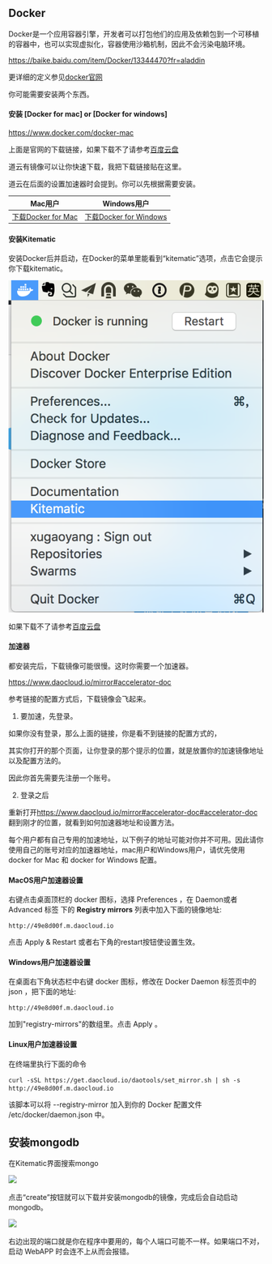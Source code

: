 ## Docker


Docker是一个应用容器引擎，开发者可以打包他们的应用及依赖包到一个可移植的容器中，也可以实现虚拟化，容器使用沙箱机制，因此不会污染电脑环境。

https://baike.baidu.com/item/Docker/13344470?fr=aladdin

更详细的定义参见[docker官网](https://www.docker.com/#/production)

你可能需要安装两个东西。

#### 安装 [Docker for mac] or [Docker for windows]

https://www.docker.com/docker-mac

上面是官网的下载链接，如果下载不了请参考[百度云盘](http://pan.baidu.com/s/1nvuu6qX)

道云有镜像可以让你快速下载，我把下载链接贴在这里。

道云在后面的设置加速器时会提到。你可以先根据需要安装。

| Mac用户                                    | Windows用户                                | 
| ---------------------------------------- | ---------------------------------------- | 
| [下载Docker for Mac](https://get.daocloud.io/docker-install/mac) | [下载Docker for Windows](https://get.daocloud.io/docker-install/windows) 



#### 安装Kitematic

安装Docker后并启动，在Docker的菜单里能看到“kitematic”选项，点击它会提示你下载kitematic。

 ![](/assets/kitematic.png)

如果下载不了请参考[百度云盘](http://pan.baidu.com/s/1nvuu6qX)

#### 加速器

都安装完后，下载镜像可能很慢。这时你需要一个加速器。

https://www.daocloud.io/mirror#accelerator-doc

参考链接的配置方式后，下载镜像会飞起来。

1. 要加速，先登录。

如果你没有登录，那么上面的链接，你是看不到链接的配置方式的，

其实你打开的那个页面，让你登录的那个提示的位置，就是放置你的加速镜像地址以及配置方法的。

因此你首先需要先注册一个账号。

2. 登录之后

重新打开<https://www.daocloud.io/mirror#accelerator-doc#accelerator-doc>翻到刚才的位置，就看到如何加速器地址和设置方法。

每个用户都有自己专用的加速地址，以下例子的地址可能对你并不可用。因此请你使用自己的账号对应的加速器地址，mac用户和Windows用户，请优先使用docker for Mac 和 docker for Windows 配置。

#### MacOS用户加速器设置

右键点击桌面顶栏的 docker 图标，选择 Preferences ，在 Daemon或者Advanced 标签 下的 **Registry mirrors** 列表中加入下面的镜像地址:

```
http://49e8d00f.m.daocloud.io
```

点击 Apply & Restart 或者右下角的restart按钮使设置生效。

#### Windows用户加速器设置

在桌面右下角状态栏中右键 docker 图标，修改在 Docker Daemon 标签页中的 json ，把下面的地址:

```
http://49e8d00f.m.daocloud.io
```

加到"registry-mirrors"的数组里。点击 Apply 。



#### Linux用户加速器设置

在终端里执行下面的命令

```
curl -sSL https://get.daocloud.io/daotools/set_mirror.sh | sh -s http://49e8d00f.m.daocloud.io
```

该脚本可以将 --registry-mirror 加入到你的 Docker 配置文件 /etc/docker/daemon.json 中。



## 安装mongodb

在Kitematic界面搜索mongo

 ![](/assets/install-mongodb-4.png)

 点击“create”按钮就可以下载并安装mongodb的镜像，完成后会自动启动mongodb。


 ![](/assets/install-mongodb-5.png)

 右边出现的端口就是你在程序中要用的，每个人端口可能不一样。如果端口不对，启动 WebAPP 时会连不上从而会报错。

